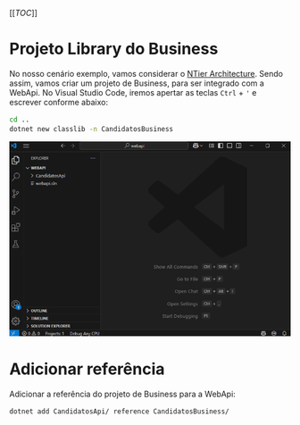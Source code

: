 [[_TOC_]]

# Projeto Library do Business
No nosso cenário exemplo, vamos considerar o [NTier Architecture](https://leaders.tec.br/artigo/separacao-de-responsabilidades-na-pratica-comparacao-entre-ntier-architecture-e-clean-architecture). Sendo assim, vamos criar um projeto de Business, para ser integrado com a WebApi. No Visual Studio Code, iremos apertar as teclas ``Ctrl`` + ``'`` e escrever conforme abaixo:

```bash
cd ..
dotnet new classlib -n CandidatosBusiness
```
![gifanimation.gif](/.attachments/gifanimation-5485f355-5015-4f55-9036-e60bace08dba.gif)

# Adicionar referência

Adicionar a referência do projeto de Business para a WebApi:
```bash
dotnet add CandidatosApi/ reference CandidatosBusiness/
```
